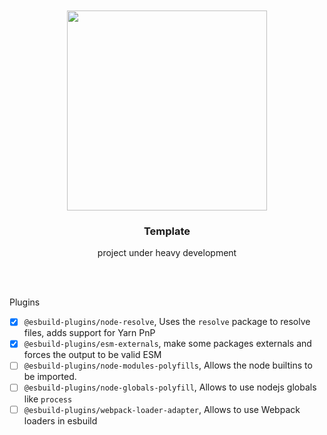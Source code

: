 <div align='center'>
    <br/>
    <br/>
    <img src='' width='320px'>
    <br/>
    <h3>Template</h3>
    <p>project under heavy development</p>
    <br/>
    <br/>
</div>

Plugins

-   [x] `@esbuild-plugins/node-resolve`, Uses the `resolve` package to resolve files, adds support for Yarn PnP
-   [x] `@esbuild-plugins/esm-externals`, make some packages externals and forces the output to be valid ESM
-   [ ] `@esbuild-plugins/node-modules-polyfills`, Allows the node builtins to be imported.
-   [ ] `@esbuild-plugins/node-globals-polyfill`, Allows to use nodejs globals like `process`
-   [ ] `@esbuild-plugins/webpack-loader-adapter`, Allows to use Webpack loaders in esbuild
